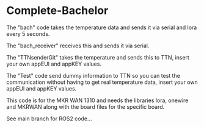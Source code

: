 # Complete-Bachelor
The "bach" code takes the temperature data and sends it via serial and lora every 5 seconds.

The "bach_receiver" receives this and sends it via serial.

The "TTNsenderGit" takes the temperature and sends this to TTN, insert your own appEUI and appKEY values.

The "Test" code send dummy information to TTN so you can test the communication without having to get real temperature data, insert your own appEUI and appKEY values.

This code is for the MKR WAN 1310 and needs the libraries lora, onewire and MKRWAN along with the board files for the specific board.

See main branch for ROS2 code...
